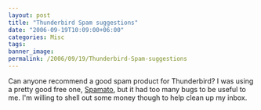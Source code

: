```yaml
---
layout: post
title: "Thunderbird Spam suggestions"
date: "2006-09-19T10:09:00+06:00"
categories: Misc 
tags: 
banner_image: 
permalink: /2006/09/19/Thunderbird-Spam-suggestions
---
```


Can anyone recommend a good spam product for Thunderbird? I was using a pretty good free one, <a href="http://www.spamato.net/">Spamato</a>, but it had too many bugs to be useful to me. I'm willing to shell out some money though to help clean up my inbox.